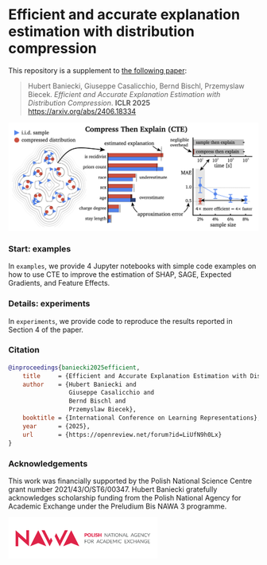 # Efficient and accurate explanation estimation with distribution compression

This repository is a supplement to [the following paper](https://arxiv.org/abs/2406.18334):

> Hubert Baniecki, Giuseppe Casalicchio, Bernd Bischl, Przemyslaw Biecek. *Efficient and Accurate Explanation Estimation with Distribution Compression*. **ICLR 2025** https://arxiv.org/abs/2406.18334

![](images/fig1.png)

### Start: examples

In `examples`, we provide 4 Jupyter notebooks with simple code examples on how to use CTE to improve the estimation of SHAP, SAGE, Expected Gradients, and Feature Effects.

### Details: experiments

In `experiments`, we provide code to reproduce the results reported in Section 4 of the paper.

### Citation

```bibtex
@inproceedings{baniecki2025efficient,
    title     = {Efficient and Accurate Explanation Estimation with Distribution Compression},
    author    = {Hubert Baniecki and 
                 Giuseppe Casalicchio and 
                 Bernd Bischl and 
                 Przemyslaw Biecek},
    booktitle = {International Conference on Learning Representations},
    year      = {2025},
    url       = {https://openreview.net/forum?id=LiUfN9h0Lx}
}
```

### Acknowledgements

This work was financially supported by the Polish National Science Centre grant number 2021/43/O/ST6/00347. Hubert Baniecki gratefully acknowledges scholarship funding from the Polish National Agency for Academic Exchange under the Preludium Bis NAWA 3 programme.

<img src="images/logo.png" width="300px">
